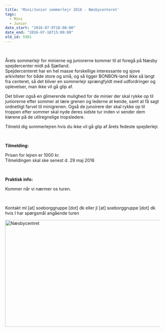 ```yaml
---
title: 'Mini/Junior sommerlejr 2016 - Næsbycenteret'
tags:
  - Mini
  - Junior
date_start: "2016-07-9T10:00:00"
date_end: "2016-07-16T15:00:00"
old_id: 5901
---
```

&nbsp;

Årets sommerlejr for minierne og juniorerne kommer til at foregå på Næsby spejdercenter midt på Sjælland.<br />Spejdercenteret har en hel masse forskellige interessante og sjove arkiviteter for både store og små, og så ligger BONBON-land ikke så langt fra centeret, så det bliver en sommerlejr sprængfyldt med udfordringer og oplevelser, man ikke vil gå glip af.&nbsp;

Det bliver også en glimerende mulighed for de minier der skal rykke op til juniorerne efter sommer at lære grenen og lederne at kende, samt at få sagt ordnetligt farvel til minigrenen. Også de junoirere der skal rykke op til troppen efter sommer skal nyde deres sidste tur inden vi sender dem klørene på de utilregnelige tropsledere.

Tilmeld dig sommerlejren hvis du ikke vil gå glip af årets fedeste spejderlejr.

&nbsp;

<strong>Tilmelding:<br /></strong>

Prisen for lejren er 1000 kr.<br />Tilmeldingen skal ske senest d. 29 maj 2016

&nbsp;

**Praktisk info:**

Kommer når vi nærmer os turen.

&nbsp;

Kontakt ml [at] soeborggruppe [dot] dk eller jl [at] soeborggruppe [dot] dk hvis I har spørgsmål angående turen

<img src="http://www.naesbycentret.dk/media/2389/luftfoto_stor.jpg" alt="Næsbycentret" title="Næsbycentret" width="650" height="348" />